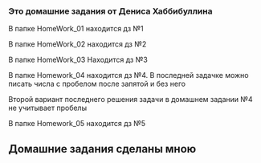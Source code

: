 ### Это домашние задания от Дениса Хаббибуллина
В папке HomeWork_01 находится дз №1

В папке HomeWork_02 находится дз №2

В папке HomeWork_03 Находится дз №3

В папке Homework_04 находится дз №4. В последней задачке можно писать числа с пробелом после запятой и без него

Второй вариант последнего решения задачи в домашнем задании №4 не учитывает пробелы

В папке Homework_05 находится дз №5

## Домашние задания сделаны мною
